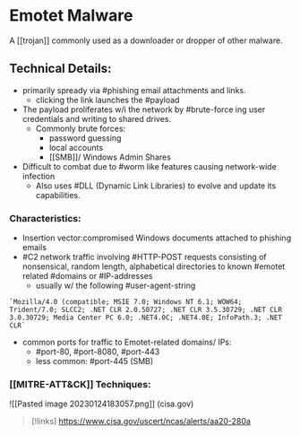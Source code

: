 
# Emotet Malware
A [[trojan]] commonly used as a downloader or dropper of other malware.

## Technical Details:
- primarily spready via #phishing email attachments and links.
	- clicking the link launches the #payload
- The payload proliferates w/i the network by #brute-force ing user credentials and writing to shared drives.
	- Commonly brute forces:
		- password guessing
		- local accounts
		- [[SMB]]/ Windows Admin Shares
- Difficult to combat due to #worm like features causing network-wide infection
	- Also uses #DLL (Dynamic Link Libraries) to evolve and update its capabilities.

### Characteristics:
- Insertion vector:compromised Windows documents attached to phishing emails
- #C2 network traffic involving #HTTP-POST requests consisting of nonsensical, random length, alphabetical directories to known #emotet related #domains or #IP-addresses 
	- usually w/ the following #user-agent-string 
```
`Mozilla/4.0 (compatible; MSIE 7.0; Windows NT 6.1; WOW64; Trident/7.0; SLCC2; .NET CLR 2.0.50727; .NET CLR 3.5.30729; .NET CLR 3.0.30729; Media Center PC 6.0; .NET4.0C; .NET4.0E; InfoPath.3; .NET CLR`
```
- common ports for traffic to Emotet-related domains/ IPs:
	- #port-80, #port-8080, #port-443 
	- less common: #port-445 (SMB)

### [[MITRE-ATT&CK]] Techniques:
![[Pasted image 20230124183057.png]]
(cisa.gov)

>[!links]
>https://www.cisa.gov/uscert/ncas/alerts/aa20-280a

